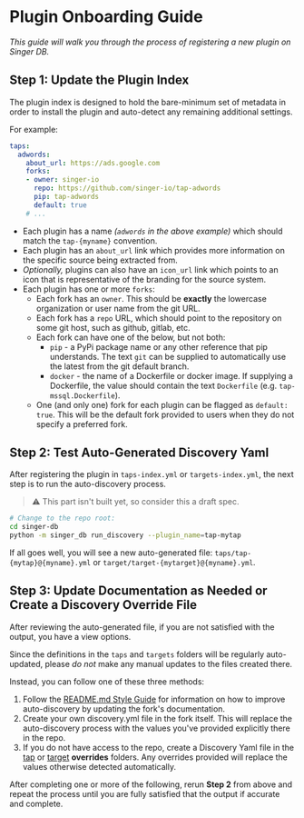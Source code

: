# Plugin Onboarding Guide

_This guide will walk you through the process of registering a new plugin on Singer DB._

## Step 1: Update the Plugin Index

The plugin index is designed to hold the bare-minimum set of metadata in order to install
the plugin and auto-detect any remaining additional settings.

For example:

```yml
taps:
  adwords:
    about_url: https://ads.google.com
    forks:
    - owner: singer-io
      repo: https://github.com/singer-io/tap-adwords
      pip: tap-adwords
      default: true
    # ...
```

- Each plugin has a name _(`adwords` in the above example)_ which should match the
  `tap-{myname}` convention.
- Each plugin has an `about_url` link which provides more information on the specific
  source being extracted from.
- _Optionally,_ plugins can also have an `icon_url` link which points to an icon that is
  representative of the branding for the source system.
- Each plugin has one or more `forks`:
  - Each fork has an `owner`. This should be **exactly** the lowercase organization or user
    name from the git URL.
  - Each fork has a `repo` URL, which should point to the repository on some git host,
    such as github, gitlab, etc.
  - Each fork can have one of the below, but not both:
    - `pip` - a PyPi package name or any other reference that pip understands. The text
      `git` can be supplied to automatically use the latest from the git default branch.
    - `docker` - the name of a Dockerfile or docker image. If supplying a Dockerfile, the
      value should contain the text `Dockerfile` (e.g. `tap-mssql.Dockerfile`).
  - One (and only one) fork for each plugin can be flagged as `default: true`. This will
    be the default fork provided to users when they do not specify a preferred fork.

## Step 2: Test Auto-Generated Discovery Yaml

After registering the plugin in `taps-index.yml` or `targets-index.yml`, the next step is
to run the auto-discovery process.

> :warning: This part isn't built yet, so consider this a draft spec.

```bash
# Change to the repo root:
cd singer-db
python -m singer_db run_discovery --plugin_name=tap-mytap
```

If all goes well, you will see a new auto-generated file:
`taps/tap-{mytap}@{myname}.yml` or `target/target-{mytarget}@{myname}.yml`.

## Step 3: Update Documentation as Needed or Create a Discovery Override File

After reviewing the auto-generated file, if you are not satisfied with the output, you
have a view options.

Since the definitions in the `taps` and `targets` folders will be regularly auto-updated,
please _do not_ make any manual updates to the files created there.

Instead, you can follow one of these three methods:

1. Follow the [README.md Style Guide](./readme_styleguide.md) for information on how to
   improve auto-discovery by updating the fork's documentation.
2. Create your own discovery.yml file in the fork itself. This will replace the
   auto-discovery process with the values you've provided explicitly there in the repo.
3. If you do not have access to the repo, create a Discovery Yaml file in the
   [tap](../taps/overrides) or [target](../targets/overrides) **overrides** folders. Any
   overrides provided will replace the values otherwise detected automatically.

After completing one or more of the following, rerun **Step 2** from above and repeat the
process until you are fully satisfied that the output if accurate and complete.

